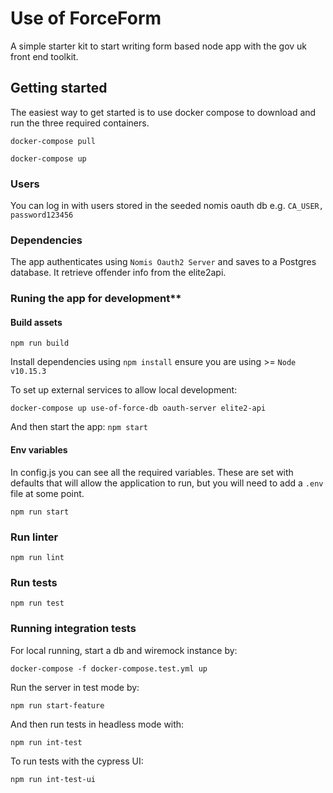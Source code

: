 # Use of ForceForm
A simple starter kit to start writing form based node app with the gov uk front end toolkit.


## Getting started
The easiest way to get started is to use docker compose to download and run the three required containers.

`docker-compose pull`

`docker-compose up`

### Users
You can log in with users stored in the seeded nomis oauth db e.g. `CA_USER, password123456`

### Dependencies
The app authenticates using `Nomis Oauth2 Server` and saves to a Postgres database.
It retrieve offender info from the elite2api.

### Runing the app for development**

#### Build assets
`npm run build`

Install dependencies using `npm install` ensure you are using >= `Node v10.15.3`

To set up external services to allow local development:

`docker-compose up use-of-force-db oauth-server elite2-api`

And then start the app:
`npm start`

#### Env variables
In config.js you can see all the required variables. These are set with defaults that will allow the application to run, but you will need to add a `.env` file at some point.

`npm run start`

### Run linter

`npm run lint`

### Run tests

`npm run test`

### Running integration tests

For local running, start a db and wiremock instance by:

`docker-compose -f docker-compose.test.yml up`

Run the server in test mode by:

`npm run start-feature`

And then run tests in headless mode with:

`npm run int-test`

To run tests with the cypress UI:

`npm run int-test-ui`
